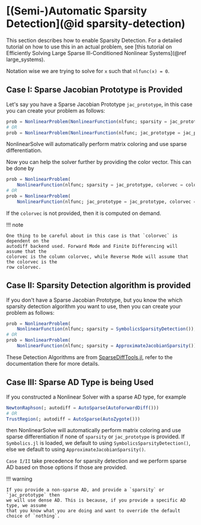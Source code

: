 # [(Semi-)Automatic Sparsity Detection](@id sparsity-detection)

This section describes how to enable Sparsity Detection. For a detailed tutorial on how
to use this in an actual problem, see
[this tutorial on Efficiently Solving Large Sparse Ill-Conditioned Nonlinear Systems](@ref large_systems).

Notation wise we are trying to solve for `x` such that `nlfunc(x) = 0`.

## Case I: Sparse Jacobian Prototype is Provided

Let's say you have a Sparse Jacobian Prototype `jac_prototype`, in this case you can
create your problem as follows:

```julia
prob = NonlinearProblem(NonlinearFunction(nlfunc; sparsity = jac_prototype), x0)
# OR
prob = NonlinearProblem(NonlinearFunction(nlfunc; jac_prototype = jac_prototype), x0)
```

NonlinearSolve will automatically perform matrix coloring and use sparse differentiation.

Now you can help the solver further by providing the color vector. This can be done by

```julia
prob = NonlinearProblem(
    NonlinearFunction(nlfunc; sparsity = jac_prototype, colorvec = colorvec), x0)
# OR
prob = NonlinearProblem(
    NonlinearFunction(nlfunc; jac_prototype = jac_prototype, colorvec = colorvec), x0)
```

If the `colorvec` is not provided, then it is computed on demand.

!!! note
    
    One thing to be careful about in this case is that `colorvec` is dependent on the
    autodiff backend used. Forward Mode and Finite Differencing will assume that the
    colorvec is the column colorvec, while Reverse Mode will assume that the colorvec is the
    row colorvec.

## Case II: Sparsity Detection algorithm is provided

If you don't have a Sparse Jacobian Prototype, but you know the which sparsity detection
algorithm you want to use, then you can create your problem as follows:

```julia
prob = NonlinearProblem(
    NonlinearFunction(nlfunc; sparsity = SymbolicsSparsityDetection()), x0)  # Remember to have Symbolics.jl loaded
# OR
prob = NonlinearProblem(
    NonlinearFunction(nlfunc; sparsity = ApproximateJacobianSparsity()), x0)
```

These Detection Algorithms are from [SparseDiffTools.jl](https://github.com/JuliaDiff/SparseDiffTools.jl),
refer to the documentation there for more details.

## Case III: Sparse AD Type is being Used

If you constructed a Nonlinear Solver with a sparse AD type, for example

```julia
NewtonRaphson(; autodiff = AutoSparse(AutoForwardDiff()))
# OR
TrustRegion(; autodiff = AutoSparse(AutoZygote()))
```

then NonlinearSolve will automatically perform matrix coloring and use sparse
differentiation if none of `sparsity` or `jac_prototype` is provided. If `Symbolics.jl` is
loaded, we default to using `SymbolicsSparsityDetection()`, else we default to using
`ApproximateJacobianSparsity()`.

`Case I/II` take precedence for sparsity detection and we perform sparse AD based on those
options if those are provided.

!!! warning
    
    If you provide a non-sparse AD, and provide a `sparsity` or `jac_prototype` then
    we will use dense AD. This is because, if you provide a specific AD type, we assume
    that you know what you are doing and want to override the default choice of `nothing`.
